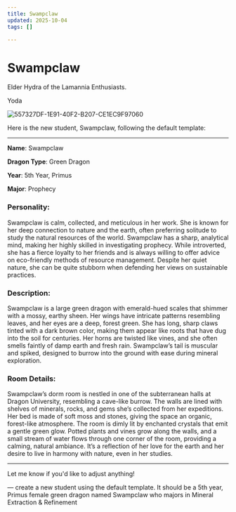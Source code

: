 ```yaml
---
title: Swampclaw
updated: 2025-10-04
tags: []

---
```


# Swampclaw


Elder Hydra of the Lamannia Enthusiasts.

Yoda

![557327DF-1E91-40F2-B207-CE1EC9F97060](images/557327DF-1E91-40F2-B207-CE1EC9F97060.webp)

Here is the new student, Swampclaw, following the default template:

---

**Name**: Swampclaw

**Dragon Type**: Green Dragon  

**Year**: 5th Year, Primus  

**Major**: Prophecy

### Personality:
Swampclaw is calm, collected, and meticulous in her work. She is known for her deep connection to nature and the earth, often preferring solitude to study the natural resources of the world. Swampclaw has a sharp, analytical mind, making her highly skilled in investigating prophecy. While introverted, she has a fierce loyalty to her friends and is always willing to offer advice on eco-friendly methods of resource management. Despite her quiet nature, she can be quite stubborn when defending her views on sustainable practices.

### Description:
Swampclaw is a large green dragon with emerald-hued scales that shimmer with a mossy, earthy sheen. Her wings have intricate patterns resembling leaves, and her eyes are a deep, forest green. She has long, sharp claws tinted with a dark brown color, making them appear like roots that have dug into the soil for centuries. Her horns are twisted like vines, and she often smells faintly of damp earth and fresh rain. Swampclaw’s tail is muscular and spiked, designed to burrow into the ground with ease during mineral exploration.

### Room Details:
Swampclaw’s dorm room is nestled in one of the subterranean halls at Dragon University, resembling a cave-like burrow. The walls are lined with shelves of minerals, rocks, and gems she’s collected from her expeditions. Her bed is made of soft moss and stones, giving the space an organic, forest-like atmosphere. The room is dimly lit by enchanted crystals that emit a gentle green glow. Potted plants and vines grow along the walls, and a small stream of water flows through one corner of the room, providing a calming, natural ambiance. It’s a reflection of her love for the earth and her desire to live in harmony with nature, even in her studies.

---

Let me know if you'd like to adjust anything!

—
create a new student using the default template. It should be a 5th year, Primus female green dragon named Swampclaw who majors in Mineral Extraction & Refinement
